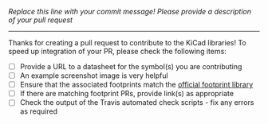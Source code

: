 *Replace this line with your commit message! Please provide a description of your pull request*

------------
Thanks for creating a pull request to contribute to the KiCad libraries! To speed up integration of your PR, please check the following items:

- [ ] Provide a URL to a datasheet for the symbol(s) you are contributing
- [ ] An example screenshot image is very helpful
- [ ] Ensure that the associated footprints match the [official footprint library](https://github.com/kicad/kicad-footprints)
- [ ] If there are matching footprint PRs, provide link(s) as appropriate
- [ ] Check the output of the Travis automated check scripts - fix any errors as required
